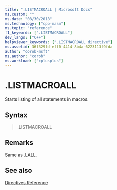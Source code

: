 ```yaml
---
title: ".LISTMACROALL | Microsoft Docs"
ms.custom: ""
ms.date: "08/30/2018"
ms.technology: ["cpp-masm"]
ms.topic: "reference"
f1_keywords: [".LISTMACROALL"]
dev_langs: ["C++"]
helpviewer_keywords: [".LISTMACROALL directive"]
ms.assetid: 36f329fd-eff0-4414-8b4a-6223113f9fda
author: "corob-msft"
ms.author: "corob"
ms.workload: ["cplusplus"]
---
```

# .LISTMACROALL

Starts listing of all statements in macros.

## Syntax

> .LISTMACROALL

## Remarks

Same as [.LALL](../../assembler/masm/dot-lall.md).

## See also

[Directives Reference](../../assembler/masm/directives-reference.md)<br/>